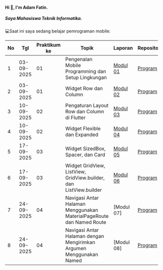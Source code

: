#### Hi 👋, I'm Adam Fatin. 
##### Saya Mahasiswa Teknik Informatika.

💻Saat ini saya sedang belajar pemrograman mobile:

| No  | Tgl  | Praktikum ke  | Topik  | Laporan | Repository |
| ------------ | ------------ | ------------ | ------------ | ------------ | ------------ | 
|  1 | 03-09-2025  | 01  | Pengenalan Mobile Programming dan Setup Lingkungan  | [Modul 01](https://docs.google.com/document/d/1OyamdvbUcxRZckq7V4EKO2zyRimaH_qAVHTC80iBFuE/edit?tab=t.0 "Modul 01") | [Program](https://github.com/adamftnnn-ui/Modul-1) |
|  2 | 03-09-2025  | 01  | Widget Row dan Column  | [Modul 02](https://docs.google.com/document/d/1OyamdvbUcxRZckq7V4EKO2zyRimaH_qAVHTC80iBFuE/edit?tab=t.ag72e0ulx162 "Modul 02") | [Program](https://github.com/adamftnnn-ui/Modul-2) |
|  3 | 10-09-2025  | 02  | Pengaturan Layout Row dan Column di Flutter  | [Modul 03](https://docs.google.com/document/d/1OyamdvbUcxRZckq7V4EKO2zyRimaH_qAVHTC80iBFuE/edit?tab=t.sou3qv7l5z0d "Modul 03") | [Program](https://github.com/adamftnnn-ui/Modul-3) |
|  4 | 10-09-2025  | 02  | Widget Flexible dan Expanded  | [Modul 04](https://docs.google.com/document/d/1OyamdvbUcxRZckq7V4EKO2zyRimaH_qAVHTC80iBFuE/edit?tab=t.61eka6nq7lsa "Modul 04") | [Program](https://github.com/adamftnnn-ui/Modul-4) |
|  5 |  17-09-2025 | 03  | Widget SizedBox, Spacer, dan Card | [Modul 05](https://docs.google.com/document/d/1OyamdvbUcxRZckq7V4EKO2zyRimaH_qAVHTC80iBFuE/edit?tab=t.efv1pcx8mr2n "Modul 05") | [Program](https://github.com/adamftnnn-ui/Modul-5) |
|  6 |  17-09-2025 | 03  | Widget GridView, ListView, GridView.builder, dan ListView.builder | [Modul 06](https://docs.google.com/document/d/1OyamdvbUcxRZckq7V4EKO2zyRimaH_qAVHTC80iBFuE/edit?tab=t.vpyrsrf8xbri "Modul 06") | [Program](https://github.com/adamftnnn-ui/Modul-6) |
|  7 |  24-09-2025 | 04  | Navigasi Antar Halaman Menggunakan MaterialPageRoute dan Named Route | [Modul 07] | [Program](https://github.com/adamftnnn-ui/Modul-7) |
|  8 |  24-09-2025 | 04  | Navigasi Antar Halaman dengan Mengirimkan Argumen Menggunakan Named | [Modul 08] | [Program](https://github.com/adamftnnn-ui/Modul-8) |

